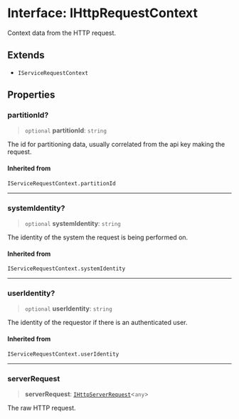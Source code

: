 # Interface: IHttpRequestContext

Context data from the HTTP request.

## Extends

- `IServiceRequestContext`

## Properties

### partitionId?

> `optional` **partitionId**: `string`

The id for partitioning data, usually correlated from the api key making the request.

#### Inherited from

`IServiceRequestContext.partitionId`

***

### systemIdentity?

> `optional` **systemIdentity**: `string`

The identity of the system the request is being performed on.

#### Inherited from

`IServiceRequestContext.systemIdentity`

***

### userIdentity?

> `optional` **userIdentity**: `string`

The identity of the requestor if there is an authenticated user.

#### Inherited from

`IServiceRequestContext.userIdentity`

***

### serverRequest

> **serverRequest**: [`IHttpServerRequest`](IHttpServerRequest.md)\<`any`\>

The raw HTTP request.
